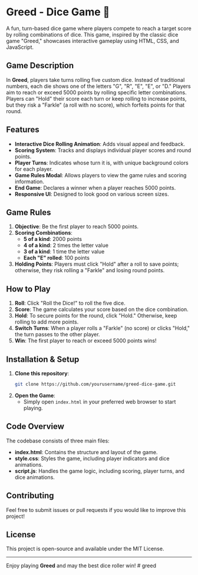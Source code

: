 # Greed - Dice Game 🎲

A fun, turn-based dice game where players compete to reach a target score by rolling combinations of dice. This game, inspired by the classic dice game "Greed," showcases interactive gameplay using HTML, CSS, and JavaScript.

## Game Description

In **Greed**, players take turns rolling five custom dice. Instead of traditional numbers, each die shows one of the letters "G", "R", "E", "E", or "D." Players aim to reach or exceed 5000 points by rolling specific letter combinations. Players can "Hold" their score each turn or keep rolling to increase points, but they risk a "Farkle" (a roll with no score), which forfeits points for that round.

## Features

- **Interactive Dice Rolling Animation**: Adds visual appeal and feedback.
- **Scoring System**: Tracks and displays individual player scores and round points.
- **Player Turns**: Indicates whose turn it is, with unique background colors for each player.
- **Game Rules Modal**: Allows players to view the game rules and scoring information.
- **End Game**: Declares a winner when a player reaches 5000 points.
- **Responsive UI**: Designed to look good on various screen sizes.

## Game Rules

1. **Objective**: Be the first player to reach 5000 points.
2. **Scoring Combinations**:
   - **5 of a kind**: 2000 points
   - **4 of a kind**: 2 times the letter value
   - **3 of a kind**: 1 time the letter value
   - **Each "E" rolled**: 100 points
3. **Holding Points**: Players must click "Hold" after a roll to save points; otherwise, they risk rolling a "Farkle" and losing round points.

## How to Play

1. **Roll**: Click "Roll the Dice!" to roll the five dice.
2. **Score**: The game calculates your score based on the dice combination.
3. **Hold**: To secure points for the round, click "Hold." Otherwise, keep rolling to add more points.
4. **Switch Turns**: When a player rolls a "Farkle" (no score) or clicks "Hold," the turn passes to the other player.
5. **Win**: The first player to reach or exceed 5000 points wins!

## Installation & Setup

1. **Clone this repository**:
   ```bash
   git clone https://github.com/yourusername/greed-dice-game.git
   ```
2. **Open the Game**:
   - Simply open `index.html` in your preferred web browser to start playing.

## Code Overview

The codebase consists of three main files:

- **index.html**: Contains the structure and layout of the game.
- **style.css**: Styles the game, including player indicators and dice animations.
- **script.js**: Handles the game logic, including scoring, player turns, and dice animations.

## Contributing

Feel free to submit issues or pull requests if you would like to improve this project!

## License

This project is open-source and available under the MIT License.

---

Enjoy playing **Greed** and may the best dice roller win!
#   g r e e d  
 